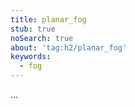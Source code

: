 ```yaml
---
title: planar_fog
stub: true
noSearch: true
about: 'tag:h2/planar_fog'
keywords:
  - fog
---
```

...
